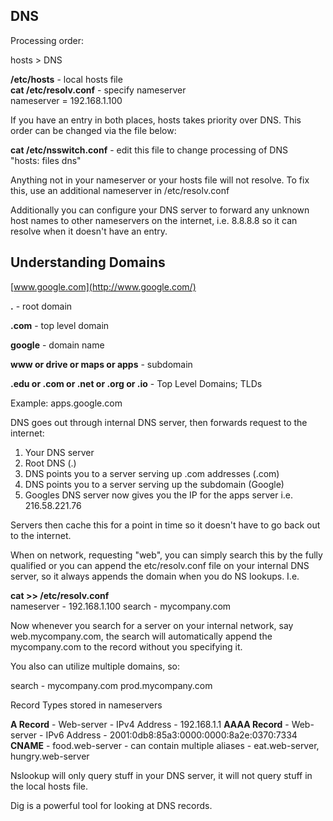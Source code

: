 ## DNS  
  
Processing order:

hosts > DNS  
  
**/etc/hosts** - local hosts file  
**cat /etc/resolv.conf** - specify nameserver  
nameserver = 192.168.1.100  
  
If you have an entry in both places, hosts takes priority over DNS. This order can be changed via the file below:  
  
**cat /etc/nsswitch.conf** - edit this file to change processing of DNS  
"hosts: files dns"  
  
Anything not in your nameserver or your hosts file will not resolve. To fix this, use an additional nameserver in /etc/resolv.conf  
  
Additionally you can configure your DNS server to forward any unknown host names to other nameservers on the internet, i.e. 8.8.8.8 so it can resolve when it doesn't have an entry.  
  
## Understanding Domains  
  
[www.google.com](http://www.google.com/)  
  
**.** - root domain  
  
**.com** - top level domain  
  
**google** - domain name  
  
**www or drive or maps or apps** - subdomain  
  
**.edu or .com or .net or .org or .io** - Top Level Domains; TLDs

Example: apps.google.com

DNS goes out through internal DNS server, then forwards request to the internet:

1. Your DNS server
2. Root DNS (.)
3. DNS points you to a server serving up .com addresses (.com)
4. DNS points you to a server serving up the subdomain (Google)
5. Googles DNS server now gives you the IP for the apps server i.e. 216.58.221.76

Servers then cache this for a point in time so it doesn't have to go back out to the internet. 

When on network, requesting "web", you can simply search this by the fully qualified or you can append the etc/resolv.conf file on your internal DNS server, so it always appends the domain when you do NS lookups. I.e.

**cat >> /etc/resolv.conf**  
nameserver - 192.168.1.100
search - mycompany.com

Now whenever you search for a server on your internal network, say web.mycompany.com, the search will automatically append the mycompany.com to the record without you specifying it.

You also can utilize multiple domains, so:

search - mycompany.com prod.mycompany.com

Record Types stored in nameservers

**A Record**  - Web-server - IPv4 Address - 192.168.1.1
**AAAA Record** - Web-server - IPv6 Address - 2001:0db8:85a3:0000:0000:8a2e:0370:7334
**CNAME** - food.web-server - can contain multiple aliases - eat.web-server, hungry.web-server

Nslookup will only query stuff in your DNS server, it will not query stuff in the local hosts file. 

Dig is a powerful tool for looking at DNS records. 